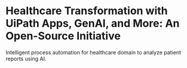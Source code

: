 # Healthcare Transformation with UiPath Apps, GenAI, and More: An Open-Source Initiative
Intelligent process automation for healthcare domain to analyze patient reports using AI.
